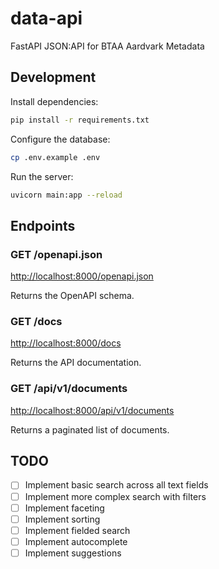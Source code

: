 # data-api
FastAPI JSON:API for BTAA Aardvark Metadata

## Development

Install dependencies:
```bash
pip install -r requirements.txt
```

Configure the database:
```bash
cp .env.example .env
```

Run the server:
```bash
uvicorn main:app --reload
```

## Endpoints

### GET /openapi.json

[http://localhost:8000/openapi.json](http://localhost:8000/openapi.json)

Returns the OpenAPI schema.

### GET /docs

[http://localhost:8000/docs](http://localhost:8000/docs)

Returns the API documentation.

### GET /api/v1/documents

[http://localhost:8000/api/v1/documents](http://localhost:8000/api/v1/documents)

Returns a paginated list of documents.


## TODO

- [ ] Implement basic search across all text fields
- [ ] Implement more complex search with filters
- [ ] Implement faceting
- [ ] Implement sorting
- [ ] Implement fielded search
- [ ] Implement autocomplete
- [ ] Implement suggestions
